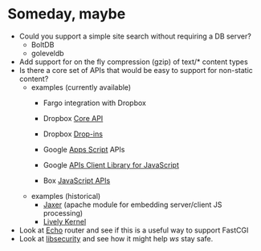 
# Someday, maybe

+ Could you support a simple site search without requiring a DB server?
    + BoltDB
    + goleveldb
+ Add support for on the fly compression (gzip) of text/* content types
+ Is there a core set of APIs that would be easy to support for non-static content?
	- examples (currently available)
		+ Fargo integration with Dropbox
		+ Dropbox [Core API](https://www.dropbox.com/developers/core/docs) 
		+ Dropbox [Drop-ins](https://code.google.com/p/google-api-javascript-client/)
		+ Google [Apps Script](https://developers.google.com/apps-script/) APIs
		+ Google [APIs Client Library for JavaScript](https://code.google.com/p/google-api-javascript-client/)

		+ Box [JavaScript APIs](https://code.google.com/p/google-api-javascript-client/)
	- examples (historical)
		+ [Jaxer](http://www.ibm.com/developerworks/library/wa-aj-jaxer/index.html?ca=drs-tp3508) (apache module for embedding server/client JS processing)
		+ [Lively Kernel](http://www.lively-kernel.org/repository/lively-kernel/trunk/doc/website-index.html)
+ Look at [Echo](http://echo.labstack.com/) router and see if this is a useful way to support FastCGI
+ Look at [libsecurity](https://developer.ibm.com/open/libsecurity/) and see how it might help *ws* stay safe.



